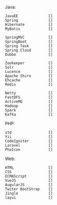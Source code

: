 Java:

	JavaEE				[]
	Spring				[]
	Hibernate			[]
	MyBatis				[]  

	SpringMVC			[]
	SpringBoot			[]
	Spring Task			[]
	Spring Cloud		[]
	Dubbo				[]  
	
	Zookeeper			[]
	Solr				[]
	Lucence				[]
	Apache Shiro		[]
	Ehcache				[]
	Redis				[]
	
	Netty				[]
	FastDFS				[]
	ActiveMQ			[]
	Hadoop				[]
	Spark				[]
	Kafka				[]

PHP:
	
	std					[]
	Yii					[]
	CodeIgniter			[]
	Laravel				[]
	PhaIcon				[]

Web:

	HTML				[]
	CSS					[]
	ECMAScript			[]
	VueJS				[]
	AugularJS			[]
	Twiter BootStrap	[]
	Jingle				[]
	layui				[]

	
